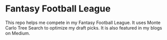 # Fantasy Football League

This repo helps me compete in my Fantasy Football League. It uses Monte Carlo Tree Search to optimize my draft picks. It is also featured in my blogs on Medium.

